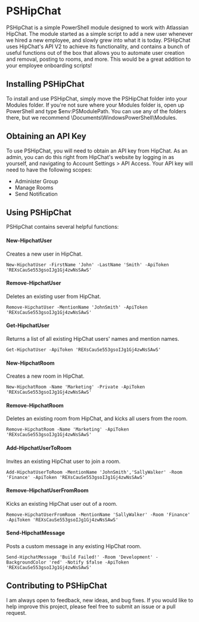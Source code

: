 # PSHipChat

PSHipChat is a simple PowerShell module designed to work with Atlassian HipChat. The module started as a simple script to add a new user whenever we hired a new employee, and slowly grew into what it is today. PSHipChat uses HipChat's API V2 to achieve its functionality, and contains a bunch of useful functions out of the box that allows you to automate user creation and removal, posting to rooms, and more. This would be a great addition to your employee onboarding scripts!

## Installing PSHipChat
To install and use PSHipChat, simply move the PSHipChat folder into your Modules folder. If you're not sure where your Modules folder is, open up PowerShell and type $env:PSModulePath. You can use any of the folders there, but we recommend \Documents\WindowsPowerShell\Modules.

## Obtaining an API Key

To use PSHipChat, you will need to obtain an API key from HipChat. As an admin, you can do this right from HipChat's website by logging in as yourself, and navigating to Account Settings > API Access. Your API key will need to have the following scopes:
- Administer Group
- Manage Rooms
- Send Notification

## Using PSHipChat

PSHipChat contains several helpful functions:

#### New-HipchatUser
Creates a new user in HipChat.
```
New-HipchatUser -FirstName 'John' -LastName 'Smith' -ApiToken 'REXsCauSe553gsoIJg1Gj4zwNsSAwS'
```

#### Remove-HipchatUser
Deletes an existing user from HipChat.
```
Remove-HipchatUser -MentionName 'JohnSmith' -ApiToken 'REXsCauSe553gsoIJg1Gj4zwNsSAwS'
```

#### Get-HipchatUser
Returns a list of all existing HipChat users' names and mention names.
```
Get-HipchatUser -ApiToken 'REXsCauSe553gsoIJg1Gj4zwNsSAwS'
```

#### New-HipchatRoom
Creates a new room in HipChat.
```
New-HipchatRoom -Name 'Marketing' -Private -ApiToken 'REXsCauSe553gsoIJg1Gj4zwNsSAwS'
```

#### Remove-HipchatRoom
Deletes an existing room from HipChat, and kicks all users from the room.
```
Remove-HipchatRoom -Name 'Marketing' -ApiToken 'REXsCauSe553gsoIJg1Gj4zwNsSAwS'
```

#### Add-HipchatUserToRoom
Invites an existing HipChat user to join a room.
```
Add-HipchatUserToRoom -MentionName 'JohnSmith','SallyWalker' -Room 'Finance' -ApiToken 'REXsCauSe553gsoIJg1Gj4zwNsSAwS'
```

#### Remove-HipchatUserFromRoom
Kicks an existing HipChat user out of a room.
```
Remove-HipchatUserFromRoom -MentionName 'SallyWalker' -Room 'Finance' -ApiToken 'REXsCauSe553gsoIJg1Gj4zwNsSAwS'
```

#### Send-HipchatMessage
Posts a custom message in any existing HipChat room.
```
Send-HipchatMessage 'Build Failed!' -Room 'Development' -BackgroundColor 'red' -Notify $false -ApiToken 'REXsCauSe553gsoIJg1Gj4zwNsSAwS'
```

## Contributing to PSHipChat
I am always open to feedback, new ideas, and bug fixes. If you would like to help improve this project, please feel free to submit an issue or a pull request.